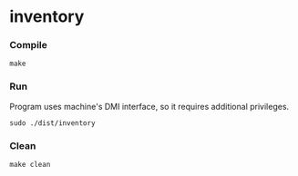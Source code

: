 # inventory

### Compile

    make 

### Run

Program uses machine's DMI interface, so it requires additional privileges. 

    sudo ./dist/inventory

### Clean

    make clean
